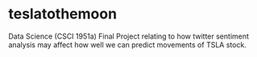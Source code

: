 # teslatothemoon
Data Science (CSCI 1951a) Final Project relating to how twitter sentiment analysis may affect how well we can predict movements of TSLA stock.

